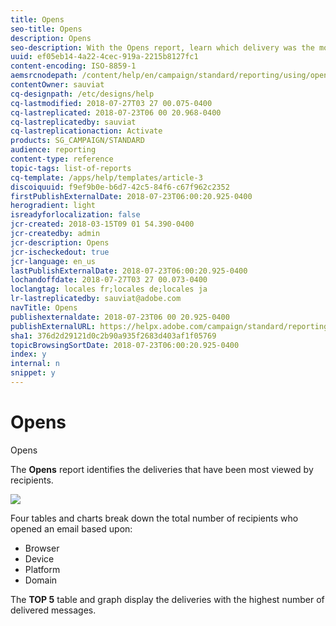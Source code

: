 ```yaml
---
title: Opens
seo-title: Opens
description: Opens
seo-description: With the Opens report, learn which delivery was the most viewed according to various criteria.
uuid: ef05eb14-4a22-4cec-919a-2215b8127fc1
content-encoding: ISO-8859-1
aemsrcnodepath: /content/help/en/campaign/standard/reporting/using/opens
contentOwner: sauviat
cq-designpath: /etc/designs/help
cq-lastmodified: 2018-07-27T03 27 00.075-0400
cq-lastreplicated: 2018-07-23T06 00 20.968-0400
cq-lastreplicatedby: sauviat
cq-lastreplicationaction: Activate
products: SG_CAMPAIGN/STANDARD
audience: reporting
content-type: reference
topic-tags: list-of-reports
cq-template: /apps/help/templates/article-3
discoiquuid: f9ef9b0e-b6d7-42c5-84f6-c67f962c2352
firstPublishExternalDate: 2018-07-23T06:00:20.925-0400
herogradient: light
isreadyforlocalization: false
jcr-created: 2018-03-15T09 01 54.390-0400
jcr-createdby: admin
jcr-description: Opens
jcr-ischeckedout: true
jcr-language: en_us
lastPublishExternalDate: 2018-07-23T06:00:20.925-0400
lochandoffdate: 2018-07-27T03 27 00.073-0400
loclangtag: locales fr;locales de;locales ja
lr-lastreplicatedby: sauviat@adobe.com
navTitle: Opens
publishexternaldate: 2018-07-23T06 00 20.925-0400
publishExternalURL: https://helpx.adobe.com/campaign/standard/reporting/using/opens.html
sha1: 376d2d29121d0c2b90a935f2683d403af1f05769
topicBrowsingSortDate: 2018-07-23T06:00:20.925-0400
index: y
internal: n
snippet: y
---
```


# Opens

Opens

The **Opens** report identifies the deliveries that have been most viewed by recipients.

![](assets/delivery_reports_opens.png)

Four tables and charts break down the total number of recipients who opened an email based upon:

* Browser
* Device
* Platform
* Domain

The **TOP 5** table and graph display the deliveries with the highest number of delivered messages.

